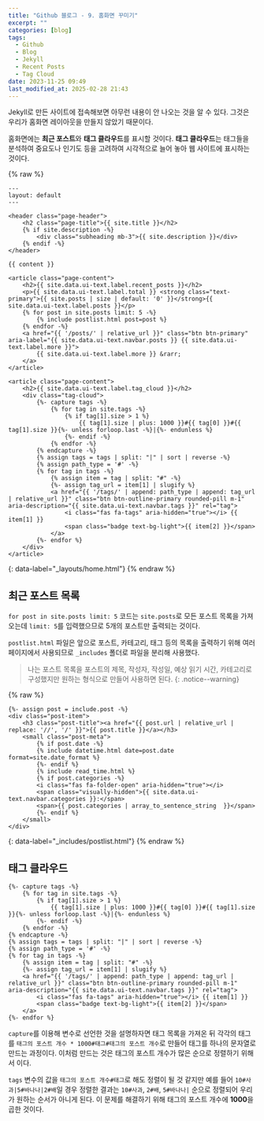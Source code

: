 ```yaml
---
title: "Github 블로그 - 9. 홈화면 꾸미기"
excerpt: ""
categories: [blog]
tags:
  - Github
  - Blog
  - Jekyll
  - Recent Posts
  - Tag Cloud
date: 2023-11-25 09:49
last_modified_at: 2025-02-28 21:43
---
```


Jekyll로 만든 사이트에 접속해보면 아무런 내용이 안 나오는 것을 알 수 있다. 그것은 우리가 홈화면 레이아웃을 만들지 않았기 때문이다.

홈화면에는 **최근 포스트**와 **태그 클라우드**를 표시할 것이다. **태그 클라우드**는 태그들을 분석하여 중요도나 인기도 등을 고려하여 시각적으로 늘어 놓아 웹 사이트에 표시하는 것이다.

{% raw %}
```liquid
---
layout: default
---

<header class="page-header">
	<h2 class="page-title">{{ site.title }}</h2>
	{% if site.description -%}
		<div class="subheading mb-3">{{ site.description }}</div>
	{% endif -%}
</header>

{{ content }}

<article class="page-content">
	<h2>{{ site.data.ui-text.label.recent_posts }}</h2>
	<p>{{ site.data.ui-text.label.total }} <strong class="text-primary">{{ site.posts | size | default: '0' }}</strong>{{ site.data.ui-text.label.posts }}</p>
	{% for post in site.posts limit: 5 -%}
		{% include postlist.html post=post %}
	{% endfor -%}
	<a href="{{ '/posts/' | relative_url }}" class="btn btn-primary" aria-label="{{ site.data.ui-text.navbar.posts }} {{ site.data.ui-text.label.more }}">
		{{ site.data.ui-text.label.more }} &rarr;
	</a>
</article>

<article class="page-content">
	<h2>{{ site.data.ui-text.label.tag_cloud }}</h2>
	<div class="tag-cloud">
		{%- capture tags -%}
			{% for tag in site.tags -%}
				{% if tag[1].size > 1 %}
					{{ tag[1].size | plus: 1000 }}#{{ tag[0] }}#{{ tag[1].size }}{%- unless forloop.last -%}|{%- endunless %}
				{%- endif -%}
			{% endfor -%}
		{% endcapture -%}
		{% assign tags = tags | split: "|" | sort | reverse -%}
		{% assign path_type = '#' -%}
		{% for tag in tags -%}
			{% assign item = tag | split: "#" -%}
			{%- assign tag_url = item[1] | slugify %}
			<a href="{{ '/tags/' | append: path_type | append: tag_url | relative_url }}" class="btn btn-outline-primary rounded-pill m-1" aria-description="{{ site.data.ui-text.navbar.tags }}" rel="tag">
				<i class="fas fa-tags" aria-hidden="true"></i> {{ item[1] }}
				<span class="badge text-bg-light">{{ item[2] }}</span>
			</a>
		{%- endfor %}
	</div>
</article>
```
{: data-label="_layouts/home.html"}
{% endraw %}

## 최근 포스트 목록

`for post in site.posts limit: 5` 코드는 `site.posts`로 모든 포스트 목록을 가져오는데 `limit: 5`를 입력했으므로 5개의 포스트만 출력되는 것이다.

`postlist.html` 파일은 앞으로 포스트, 카테고리, 태그 등의 목록을 출력하기 위해 여러 페이지에서 사용되므로 `_includes` 폴더로 파일을 분리해 사용했다.

> 나는 포스트 목록을 포스트의 제목, 작성자, 작성일, 예상 읽기 시간, 카테고리로 구성했지만 원하는 형식으로 만들어 사용하면 된다.
{: .notice--warning}

{% raw %}
```liquid
{%- assign post = include.post -%}
<div class="post-item">
	<h3 class="post-title"><a href="{{ post.url | relative_url | replace: '//', '/' }}">{{ post.title }}</a></h3>
	<small class="post-meta">
		{% if post.date -%}
		{% include datetime.html date=post.date format=site.date_format %}
		{%- endif %}
		{% include read_time.html %}
		{% if post.categories -%}
		<i class="fas fa-folder-open" aria-hidden="true"></i>
		<span class="visually-hidden">{{ site.data.ui-text.navbar.categories }}:</span>
		<span>{{ post.categories | array_to_sentence_string  }}</span>
		{%- endif %}
	</small>
</div>
```
{: data-label="_includes/postlist.html"}
{% endraw %}

## 태그 클라우드

```liquid
{%- capture tags -%}
	{% for tag in site.tags -%}
		{% if tag[1].size > 1 %}
			{{ tag[1].size | plus: 1000 }}#{{ tag[0] }}#{{ tag[1].size }}{%- unless forloop.last -%}|{%- endunless %}
		{%- endif -%}
	{% endfor -%}
{% endcapture -%}
{% assign tags = tags | split: "|" | sort | reverse -%}
{% assign path_type = '#' -%}
{% for tag in tags -%}
	{% assign item = tag | split: "#" -%}
	{%- assign tag_url = item[1] | slugify %}
	<a href="{{ '/tags/' | append: path_type | append: tag_url | relative_url }}" class="btn btn-outline-primary rounded-pill m-1" aria-description="{{ site.data.ui-text.navbar.tags }}" rel="tag">
		<i class="fas fa-tags" aria-hidden="true"></i> {{ item[1] }}
		<span class="badge text-bg-light">{{ item[2] }}</span>
	</a>
{%- endfor %}
```

`capture`를 이용해 변수로 선언한 것을 설명하자면 태그 목록을 가져온 뒤 각각의 태그를 `태그의 포스트 개수 * 1000#태그#태그의 포스트 개수`로 만들어 태그를 하나의 문자열로 만드는 과정이다. 이처럼 만드는 것은 태그의 포스트 개수가 많은 순으로 정렬하기 위해서 이다.

`tags` 변수의 값을 `태그의 포스트 개수#태그`로 해도 정렬이 될 것 같지만 예를 들어 `10#사과|5#바나나|2#배`일 경우 정렬한 결과는 `10#사과`, `2#배`, `5#바나나|` 순으로 정렬되어  우리가 원하는 순서가 아니게 된다. 이 문제를 해결하기 위해 태그의 포스트 개수에 **1000**을 곱한 것이다.
